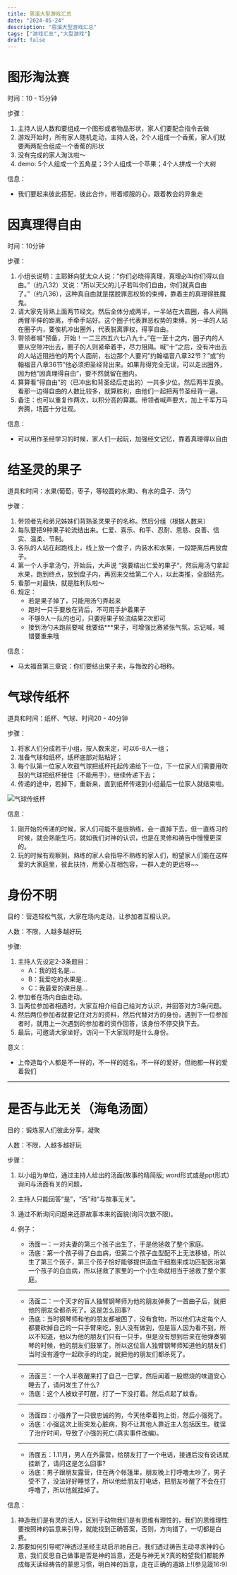 ```yaml
---
title: 恩溪大型游戏汇总
date: "2024-05-24"
description: "恩溪大型游戏汇总"
tags: ["游戏汇总","大型游戏"]
draft: false
---
```


# 图形淘汰赛

时间：10 - 15分钟

步骤：
1. 主持人说人数和要组成一个图形或者物品形状，家人们要配合指令去做
2. 游戏开始时，所有家人随机走动，主持人说，2个人组成一个香蕉，家人们就要两两配合组成一个香蕉的形状
3. 没有完成的家人淘汰啦～
4. demo: 5个人组成一个五角星；3个人组成一个苹果；4个人拼成一个大树
   
信息：
- 我们要起来彼此搭配，彼此合作，带着顺服的心，跟着教会的异象走
  


# 因真理得自由

时间：10分钟

步骤：
1. 小组长说明：主耶稣向犹太众人说：”你们必晓得真理，真理必叫你们得以自由。”（约八32）又说：”所以天父的儿子若叫你们自由，你们就真自由了。”（约八36），这种真自由就是摆脱罪恶权势的束缚，靠着主的真理得胜魔鬼。
2. 请大家先背熟上面两节经文。然后全体分成两半，一半站在大圆圈，各人间隔两臂平伸的距离，手牵手站好。这个圈子代表罪恶权势的束缚，另一半的人站在圈子内，要俟机冲出圈外，代表脱离罪权，得享自由。
3. 带领者喊“预备，开始！一二三四五六七八九十。”在一至十之内，圈子内的人要从空隙冲出去，圈子的人则紧牵着手，尽力阻隔。喊”十”之后，没有冲出去的人站近阻挡他的两个人面前，右边那个人要问”约翰福音八章32节？”或”约翰福音八章36节”他必须把圣经背出来。如果背得完全无误，可以走出圈外，因为他”因真理得自由”，要不然就留在圈内。
4. 算算看”得自由”的（已冲出和背圣经后走出的）一共多少位。然后两半互换。看那一边得自由的人数比较多，就算胜利，由他们一起把两节圣经背一遍。
5. 备注：也可以重复作两次，以积分高的算赢。带领者喊声要大，加上千军万马奔腾，场面十分壮观。

信息：
- 可以用作圣经学习的时候，家人们一起玩，加强经文记忆，靠着真理得以自由


# 结圣灵的果子
道具和时间：水果(葡萄，枣子，等较圆的水果)、有水的盘子、汤勺

步骤：
1. 带领者先和弟兄姊妹们背熟圣灵果子的名称。然后分组（根据人数来）
2. 每队要把9种果子轮流结出来。仁爱、喜乐、和平、忍耐、恩慈、良善、信实、温柔、节制。
3. 各队的人站在起跑线上，线上放一个盘子，内装水和水果，一段距离后再放盘子。
4. 第一个人手拿汤勺，开始后，大声说 “我要结出仁爱的果子“，然后用汤勺拿起水果，跑到终点，放到盘子内，再回来交给第二个人，以此类推，全部结完。
5. 看那一对最快，就是胜利队啦～
6. 规定：
    - 若是果子掉了，只能用汤勺弄起来
    - 跑时一只手要放在背后，不可用手护着果子
    - 不够9人一队的也可，只要将果子轮流结果2次即可
    - 接到汤勺未跑前要喊 我要结***果子，可增强比赛紧张气氛。忘记喊，喊错要重来哦

信息： 
- 马太福音第三章说：你们要结出果子来，与悔改的心相称。

# 气球传纸杯
道具和时间：纸杯、气球、时间20 - 40分钟

步骤：
1. 将家人们分成若干小组，按人数来定，可以6-8人一组；
2. 准备气球和纸杯，纸杯底部对贴粘好；
3. 每个队第一位家人吹鼓气球把纸杯托起传递给下一位，下一位家人们需要用吹鼓的气球把纸杯接住（不能用手），继续传递下去；
4. 传递的途中，若掉下，重新来，直到纸杯传递到小组最后一位家人就结束啦。

![气球传纸杯](./image/气球传纸杯.jpg)


信息：
1. 刚开始的传递的时候，家人们可能不是很熟练，会一直掉下去，但一直练习的时候，就会熟能生巧，就如我们对神的认识，也是在灵修和祷告中慢慢更深的。
2. 玩的时候有观察到，熟练的家人会指导不熟练的家人们，盼望家人们能在这样爱的大家庭里，彼此扶持，用爱心互相包容，一群人走的更远呀~~
   
# 身份不明
目的：营造轻松气氛，大家在场内走动，让参加者互相认识。

人数：不限，人越多越好玩

步骤:
1. 主持人先设定2-3条题目：
	 - A：我的姓名是...
	 - B：我爱吃的水果是...
	 - C：我最爱的课目是...
2. 参加者在场内自由走动。 
3. 当两位参加者相遇时，大家互相介绍自己给对方认识，并回答对方3条问题。 
4. 然后两位参加者就要记住对方的资料，然后代替对方的身份，遇到下一位参加者时，就用上一次遇到的参加者的资作回答，该身份不停交换下去。 
5. 最后，可邀请大家坐好，访问一下大家现时是什么身份。

意义：
- 上帝造每个人都是不一样的，不一样的姓名，不一样的爱好，但祂都一样的爱着我们

----------------------------------------------------------------

# 是否与此无关（海龟汤面）
目的：锻炼家人们彼此分享，凝聚

人数：不限，人越多越好玩

步骤：
1. 以小组为单位，通过主持人给出的汤面(故事的精简版; word形式或是ppt形式)询问与汤面有关的问题，
2. 主持人只能回答“是”，“否”和“与故事无关”。
3. 通过不断询问问题来还原故事本来的面貌(询问次数不限)。
4. 例子：
   - 汤面一：一对夫妻的第三个孩子出生了，于是他拯救了整个家庭。
   - 汤底：第一个孩子得了白血病，但第二个孩子血型配不上无法移植，所以生了第三个孩子，第三个孩子恰好能够提供造血干细胞来成功匹配医治第一个孩子的白血病，所以拯救了家里的一个小生命就相当于拯救了整个家庭。

	----------------------------------------------------------------

   - 汤面二：一个天才的盲人独臂钢琴师为他的朋友弹奏了一首曲子后，就把他的朋友全都杀死了。这是怎么回事?
   - 汤底：当时钢琴师和他的朋友都被困了，没有食物，所以他们决定每个人都要砍掉自己的一只手臂来吃，别人没有做到，但是盲人因为看不到，所以不知道，他以为他的朋友们只有一只手，但是没有想到后来在他弹奏钢琴的时候，他的朋友们鼓掌了。所以这位盲人独臂钢琴师知道他的朋友们当时没有遵守一起砍手的约定，就把他的朋友们都杀死了。

	----------------------------------------------------------------
   - 汤面三：一个人半夜醒来打了自己一巴掌，然后闻着一股燃烧的味道安心睡去了，请问发生了什么?
   - 汤底：这个人被蚊子叮醒，打了一下没打着。然后点起了蚊香。

	----------------------------------------------------------------
	 - 汤面四：小强养了一只很忠诚的狗，今天他牵着狗上街，然后小强死了。
	 - 汤底：小强这次上街突发心脏病，狗不让其他人靠近主人包括医生。耽误了治疗时间，导致了小强的死亡(真实事件改编)。

	----------------------------------------------------------------
	 - 汤面五：1.11月，男人在外露营，给朋友打了一个电话，接通后没有说话就挂断了，请问这是怎么回事?
	 - 汤底：男子跟朋友露营，住在两个帐篷里，朋友晚上打呼噜太吵了，男子受不了，没法好好睡觉了，所以他给朋友打电话，把朋友吵醒了不会在打呼噜了，所以他就挂掉了。

信息：
1. 神造我们是有灵的活人，区别于动物我们是有思维有理性的，我们的思维理性要按照神的旨意来引导，就能找到正确答案，否则，方向错了，一切都是白费。
2. 那要如何引导呢?神透过圣经主动启示祂自己，我们透过祷告主动寻求神的心意，我们反思自己做事是否是神的旨意，还是与神无关?真的盼望我们都能养成每天读经祷告的蒙恩习惯，明白神的旨意，走在正确的道路上!(参见箴16:9)
   